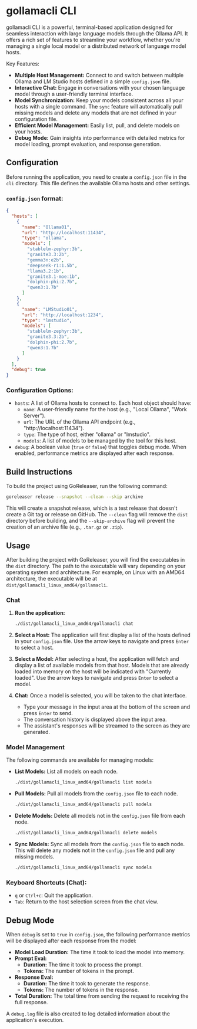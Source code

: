 # gollamacli CLI

gollamacli CLI is a powerful, terminal-based application designed for seamless interaction with large language models through the Ollama API. It offers a rich set of features to streamline your workflow, whether you're managing a single local model or a distributed network of language model hosts.

Key Features:

*   **Multiple Host Management:** Connect to and switch between multiple Ollama and LM Studio hosts defined in a simple `config.json` file.
*   **Interactive Chat:** Engage in conversations with your chosen language model through a user-friendly terminal interface.
*   **Model Synchronization:** Keep your models consistent across all your hosts with a single command. The `sync` feature will automatically pull missing models and delete any models that are not defined in your configuration file.
*   **Efficient Model Management:** Easily list, pull, and delete models on your hosts.
*   **Debug Mode:** Gain insights into performance with detailed metrics for model loading, prompt evaluation, and response generation.

## Configuration

Before running the application, you need to create a `config.json` file in the `cli` directory. This file defines the available Ollama hosts and other settings.

### `config.json` format:

```json
{
  "hosts": [
    {
      "name": "Ollama01",
      "url": "http://localhost:11434",
      "type": "ollama",
      "models": [
        "stablelm-zephyr:3b",
        "granite3.3:2b",
        "gemma3n:e2b",
        "deepseek-r1:1.5b",
        "llama3.2:1b",
        "granite3.1-moe:1b",
        "dolphin-phi:2.7b",
        "qwen3:1.7b"
      ]
    },
    {
      "name": "LMStudio01",
      "url": "http://localhost:1234",
      "type": "lmstudio",
      "models": [
        "stablelm-zephyr:3b",
        "granite3.3:2b",
        "dolphin-phi:2.7b",
        "qwen3:1.7b"
      ]
    }
  ],
  "debug": true
}
```

### Configuration Options:

*   `hosts`: A list of Ollama hosts to connect to. Each host object should have:
    *   `name`: A user-friendly name for the host (e.g., "Local Ollama", "Work Server").
    *   `url`: The URL of the Ollama API endpoint (e.g., "http://localhost:11434").
    *   `type`: The type of host, either "ollama" or "lmstudio".
    *   `models`: A list of models to be managed by the tool for this host.
*   `debug`: A boolean value (`true` or `false`) that toggles debug mode. When enabled, performance metrics are displayed after each response.

## Build Instructions

To build the project using GoReleaser, run the following command:

```bash
goreleaser release --snapshot --clean --skip archive
```

This will create a snapshot release, which is a test release that doesn't create a Git tag or release on GitHub. The `--clean` flag will remove the `dist` directory before building, and the `--skip-archive` flag will prevent the creation of an archive file (e.g., `.tar.gz` or `.zip`).

## Usage

After building the project with GoReleaser, you will find the executables in the `dist` directory. The path to the executable will vary depending on your operating system and architecture. For example, on Linux with an AMD64 architecture, the executable will be at `dist/gollamacli_linux_amd64/gollamacli`.

### Chat

1.  **Run the application:**

    ```bash
    ./dist/gollamacli_linux_amd64/gollamacli chat
    ```

2.  **Select a Host:**
    The application will first display a list of the hosts defined in your `config.json` file. Use the arrow keys to navigate and press `Enter` to select a host.

3.  **Select a Model:**
    After selecting a host, the application will fetch and display a list of available models from that host. Models that are already loaded into memory on the host will be indicated with "Currently loaded". Use the arrow keys to navigate and press `Enter` to select a model.

4.  **Chat:**
    Once a model is selected, you will be taken to the chat interface.
    *   Type your message in the input area at the bottom of the screen and press `Enter` to send.
    *   The conversation history is displayed above the input area.
    *   The assistant's responses will be streamed to the screen as they are generated.

### Model Management

The following commands are available for managing models:

*   **List Models:** List all models on each node.
    ```bash
    ./dist/gollamacli_linux_amd64/gollamacli list models
    ```

*   **Pull Models:** Pull all models from the `config.json` file to each node.
    ```bash
    ./dist/gollamacli_linux_amd64/gollamacli pull models
    ```

*   **Delete Models:** Delete all models not in the `config.json` file from each node.
    ```bash
    ./dist/gollamacli_linux_amd64/gollamacli delete models
    ```

*   **Sync Models:** Sync all models from the `config.json` file to each node. This will delete any models not in the `config.json` file and pull any missing models.
    ```bash
    ./dist/gollamacli_linux_amd64/gollamacli sync models
    ```

### Keyboard Shortcuts (Chat):

*   `q` or `Ctrl+c`: Quit the application.
*   `Tab`: Return to the host selection screen from the chat view.

## Debug Mode

When `debug` is set to `true` in `config.json`, the following performance metrics will be displayed after each response from the model:

*   **Model Load Duration:** The time it took to load the model into memory.
*   **Prompt Eval:**
    *   **Duration:** The time it took to process the prompt.
    *   **Tokens:** The number of tokens in the prompt.
*   **Response Eval:**
    *   **Duration:** The time it took to generate the response.
    *   **Tokens:** The number of tokens in the response.
*   **Total Duration:** The total time from sending the request to receiving the full response.

A `debug.log` file is also created to log detailed information about the application's execution.
